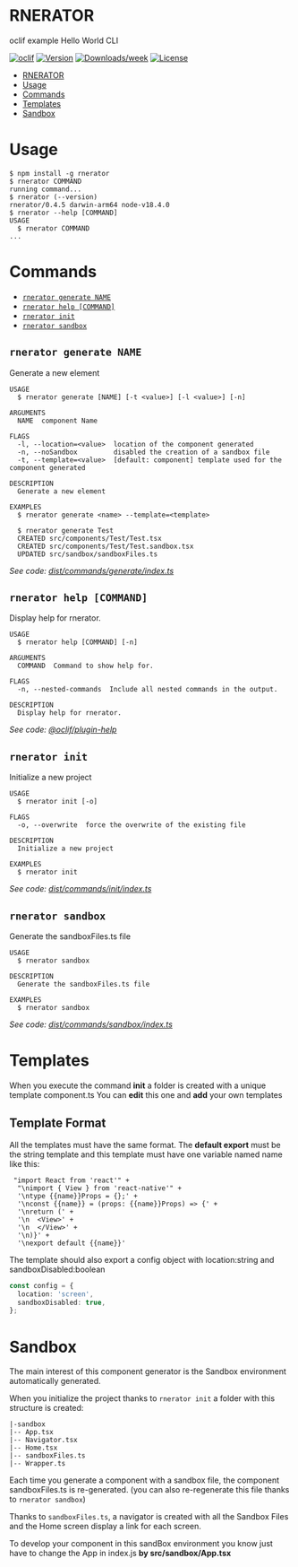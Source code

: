# RNERATOR

oclif example Hello World CLI

[![oclif](https://img.shields.io/badge/cli-oclif-brightgreen.svg)](https://oclif.io)
[![Version](https://img.shields.io/npm/v/oclif-hello-world.svg)](https://www.npmjs.com/package/rnerator)
[![Downloads/week](https://img.shields.io/npm/dw/oclif-hello-world.svg)](https://www.npmjs.com/package/rnerator)
[![License](https://img.shields.io/npm/l/oclif-hello-world.svg)](https://github.com/amaurycoudr/rnerator/blob/master/package.json)

<!-- toc -->
* [RNERATOR](#rnerator)
* [Usage](#usage)
* [Commands](#commands)
* [Templates](#templates)
* [Sandbox](#sandbox)
<!-- tocstop -->

# Usage

<!-- usage -->
```sh-session
$ npm install -g rnerator
$ rnerator COMMAND
running command...
$ rnerator (--version)
rnerator/0.4.5 darwin-arm64 node-v18.4.0
$ rnerator --help [COMMAND]
USAGE
  $ rnerator COMMAND
...
```
<!-- usagestop -->

# Commands

<!-- commands -->
* [`rnerator generate NAME`](#rnerator-generate-name)
* [`rnerator help [COMMAND]`](#rnerator-help-command)
* [`rnerator init`](#rnerator-init)
* [`rnerator sandbox`](#rnerator-sandbox)

## `rnerator generate NAME`

Generate a new element

```
USAGE
  $ rnerator generate [NAME] [-t <value>] [-l <value>] [-n]

ARGUMENTS
  NAME  component Name

FLAGS
  -l, --location=<value>  location of the component generated
  -n, --noSandbox         disabled the creation of a sandbox file
  -t, --template=<value>  [default: component] template used for the component generated

DESCRIPTION
  Generate a new element

EXAMPLES
  $ rnerator generate <name> --template=<template>

  $ rnerator generate Test
  CREATED src/components/Test/Test.tsx
  CREATED src/components/Test/Test.sandbox.tsx
  UPDATED src/sandbox/sandboxFiles.ts
```

_See code: [dist/commands/generate/index.ts](https://github.com/amaurycoudr/rnerator/blob/v0.4.5/dist/commands/generate/index.ts)_

## `rnerator help [COMMAND]`

Display help for rnerator.

```
USAGE
  $ rnerator help [COMMAND] [-n]

ARGUMENTS
  COMMAND  Command to show help for.

FLAGS
  -n, --nested-commands  Include all nested commands in the output.

DESCRIPTION
  Display help for rnerator.
```

_See code: [@oclif/plugin-help](https://github.com/oclif/plugin-help/blob/v5.1.12/src/commands/help.ts)_

## `rnerator init`

Initialize a new project

```
USAGE
  $ rnerator init [-o]

FLAGS
  -o, --overwrite  force the overwrite of the existing file

DESCRIPTION
  Initialize a new project

EXAMPLES
  $ rnerator init
```

_See code: [dist/commands/init/index.ts](https://github.com/amaurycoudr/rnerator/blob/v0.4.5/dist/commands/init/index.ts)_

## `rnerator sandbox`

Generate the sandboxFiles.ts file

```
USAGE
  $ rnerator sandbox

DESCRIPTION
  Generate the sandboxFiles.ts file

EXAMPLES
  $ rnerator sandbox
```

_See code: [dist/commands/sandbox/index.ts](https://github.com/amaurycoudr/rnerator/blob/v0.4.5/dist/commands/sandbox/index.ts)_
<!-- commandsstop -->

# Templates

When you execute the command **init** a folder is created with a unique template component.ts
You can **edit** this one and **add** your own templates

## Template Format

All the templates must have the same format.
The **default export** must be the string template and this template must have one variable named name like this:

```
 "import React from 'react'" +
  "\nimport { View } from 'react-native'" +
  '\ntype {{name}}Props = {};' +
  '\nconst {{name}} = (props: {{name}}Props) => {' +
  '\nreturn (' +
  '\n  <View>' +
  '\n  </View>' +
  '\n)}' +
  '\nexport default {{name}}'
```

The template should also export a config object with location:string and sandboxDisabled:boolean

```ts
const config = {
  location: 'screen',
  sandboxDisabled: true,
};
```

# Sandbox

The main interest of this component generator is the Sandbox environment automatically generated.

When you initialize the project thanks to `rnerator init`
a folder with this structure is created:

```
|-sandbox
|-- App.tsx
|-- Navigator.tsx
|-- Home.tsx
|-- sandboxFiles.ts
|-- Wrapper.ts
```

Each time you generate a component with a sandbox file, the component sandboxFiles.ts is re-generated. (you can also re-regenerate this file thanks to `rnerator sandbox`)

Thanks to `sandboxFiles.ts`, a navigator is created with all the Sandbox Files and the Home screen display a link for each screen.

To develop your component in this sandBox environment you know just have to change the App in index.js **by src/sandbox/App.tsx**
